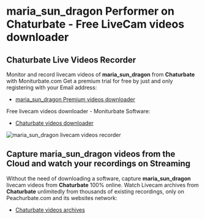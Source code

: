 # maria_sun_dragon Performer on Chaturbate - Free LiveCam videos downloader

## Chaturbate Live Videos Recorder

Monitor and record livecam videos of **maria_sun_dragon** from **Chaturbate** with Moniturbate.com
Get a premium trial for free by just and only registering with your Email address:
* [maria_sun_dragon Premium videos downloader](https://moniturbate.com/request-demo-licence-key.html)

Free livecam videos downloader - Moniturbate Software:
* [Chaturbate videos downloader](https://moniturbate.com/moniturbate-download-software.html)

![maria_sun_dragon livecam videos recorder](https://peachurnet.com/templates/moniturbate-software.png)


## Capture maria_sun_dragon videos from the Cloud and watch your recordings on Streaming

Without the need of downloading a software, capture **maria_sun_dragon** livecam videos from **Chaturbate** 100% online.
Watch Livecam archives from **Chaturbate** unlimitedly from thousands of existing recordings, only on Peachurbate.com and its websites network:
* [Chaturbate videos archives](https://peachurnet.com/)